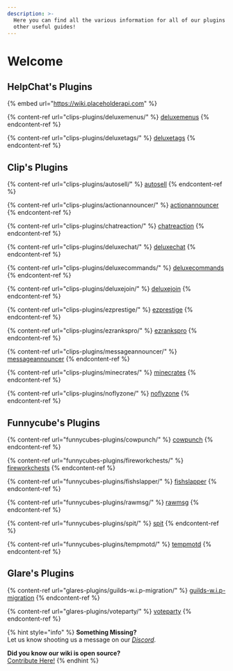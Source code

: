 ```yaml
---
description: >-
  Here you can find all the various information for all of our plugins and some
  other useful guides!
---
```


# Welcome



## HelpChat's Plugins

{% embed url="https://wiki.placeholderapi.com" %}

{% content-ref url="clips-plugins/deluxemenus/" %}
[deluxemenus](clips-plugins/deluxemenus/)
{% endcontent-ref %}

{% content-ref url="clips-plugins/deluxetags/" %}
[deluxetags](clips-plugins/deluxetags/)
{% endcontent-ref %}

## Clip's Plugins

{% content-ref url="clips-plugins/autosell/" %}
[autosell](clips-plugins/autosell/)
{% endcontent-ref %}

{% content-ref url="clips-plugins/actionannouncer/" %}
[actionannouncer](clips-plugins/actionannouncer/)
{% endcontent-ref %}

{% content-ref url="clips-plugins/chatreaction/" %}
[chatreaction](clips-plugins/chatreaction/)
{% endcontent-ref %}

{% content-ref url="clips-plugins/deluxechat/" %}
[deluxechat](clips-plugins/deluxechat/)
{% endcontent-ref %}

{% content-ref url="clips-plugins/deluxecommands/" %}
[deluxecommands](clips-plugins/deluxecommands/)
{% endcontent-ref %}

{% content-ref url="clips-plugins/deluxejoin/" %}
[deluxejoin](clips-plugins/deluxejoin/)
{% endcontent-ref %}

{% content-ref url="clips-plugins/ezprestige/" %}
[ezprestige](clips-plugins/ezprestige/)
{% endcontent-ref %}

{% content-ref url="clips-plugins/ezrankspro/" %}
[ezrankspro](clips-plugins/ezrankspro/)
{% endcontent-ref %}

{% content-ref url="clips-plugins/messageannouncer/" %}
[messageannouncer](clips-plugins/messageannouncer/)
{% endcontent-ref %}

{% content-ref url="clips-plugins/minecrates/" %}
[minecrates](clips-plugins/minecrates/)
{% endcontent-ref %}

{% content-ref url="clips-plugins/noflyzone/" %}
[noflyzone](clips-plugins/noflyzone/)
{% endcontent-ref %}

## Funnycube's Plugins

{% content-ref url="funnycubes-plugins/cowpunch/" %}
[cowpunch](funnycubes-plugins/cowpunch/)
{% endcontent-ref %}

{% content-ref url="funnycubes-plugins/fireworkchests/" %}
[fireworkchests](funnycubes-plugins/fireworkchests/)
{% endcontent-ref %}

{% content-ref url="funnycubes-plugins/fishslapper/" %}
[fishslapper](funnycubes-plugins/fishslapper/)
{% endcontent-ref %}

{% content-ref url="funnycubes-plugins/rawmsg/" %}
[rawmsg](funnycubes-plugins/rawmsg/)
{% endcontent-ref %}

{% content-ref url="funnycubes-plugins/spit/" %}
[spit](funnycubes-plugins/spit/)
{% endcontent-ref %}

{% content-ref url="funnycubes-plugins/tempmotd/" %}
[tempmotd](funnycubes-plugins/tempmotd/)
{% endcontent-ref %}

## Glare's Plugins

{% content-ref url="glares-plugins/guilds-w.i.p-migration/" %}
[guilds-w.i.p-migration](glares-plugins/guilds-w.i.p-migration/)
{% endcontent-ref %}

{% content-ref url="glares-plugins/voteparty/" %}
[voteparty](glares-plugins/voteparty/)
{% endcontent-ref %}

{% hint style="info" %}
**Something Missing?**\
Let us know shooting us a message on our [_Discord_](https://helpch.at/discord).

**Did you know our wiki is open source?**\
[Contribute Here!](https://github.com/helpchat/wiki2)
{% endhint %}
